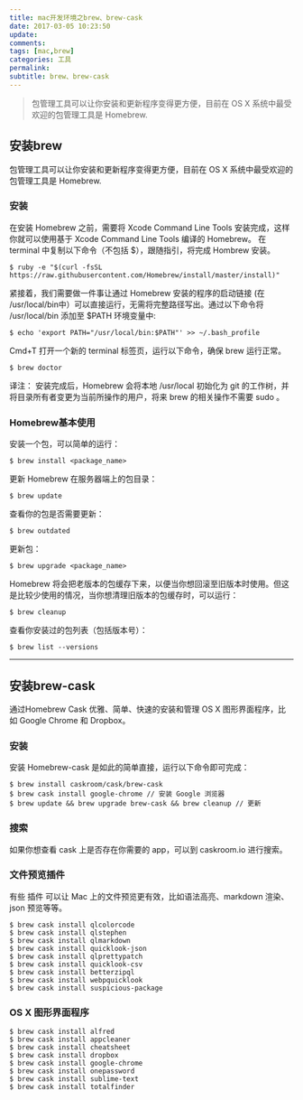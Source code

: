 ```yaml
---
title: mac开发环境之brew、brew-cask
date: 2017-03-05 10:23:50
update:
comments:
tags: [mac,brew]
categories: 工具
permalink:
subtitle: brew、brew-cask
---
```

>包管理工具可以让你安装和更新程序变得更方便，目前在 OS X 系统中最受欢迎的包管理工具是 Homebrew.
<!--more-->

## 安装brew
包管理工具可以让你安装和更新程序变得更方便，目前在 OS X 系统中最受欢迎的包管理工具是 Homebrew.
### 安装
在安装 Homebrew 之前，需要将 Xcode Command Line Tools 安装完成，这样你就可以使用基于 Xcode Command Line Tools 编译的 Homebrew。
在 terminal 中复制以下命令（不包括 $），跟随指引，将完成 Hombrew 安装。
```
$ ruby -e "$(curl -fsSL https://raw.githubusercontent.com/Homebrew/install/master/install)"
```
紧接着，我们需要做一件事让通过 Homebrew 安装的程序的启动链接 (在 /usr/local/bin中）可以直接运行，无需将完整路径写出。通过以下命令将 /usr/local/bin 添加至 $PATH 环境变量中:
```
$ echo 'export PATH="/usr/local/bin:$PATH"' >> ~/.bash_profile
```
Cmd+T 打开一个新的 terminal 标签页，运行以下命令，确保 brew 运行正常。
```
$ brew doctor
```
译注：
安装完成后，Homebrew 会将本地 /usr/local 初始化为 git 的工作树，并将目录所有者变更为当前所操作的用户，将来 brew 的相关操作不需要 sudo 。

### Homebrew基本使用
安装一个包，可以简单的运行：
```
$ brew install <package_name>
```
更新 Homebrew 在服务器端上的包目录：
```
$ brew update
```
查看你的包是否需要更新：
```
$ brew outdated
```
更新包：
```
$ brew upgrade <package_name>
```
Homebrew 将会把老版本的包缓存下来，以便当你想回滚至旧版本时使用。但这是比较少使用的情况，当你想清理旧版本的包缓存时，可以运行：
```
$ brew cleanup
```
查看你安装过的包列表（包括版本号）：
```
$ brew list --versions
```

---

## 安装brew-cask
通过Homebrew Cask 优雅、简单、快速的安装和管理 OS X 图形界面程序，比如 Google Chrome 和 Dropbox。
### 安装
安装 Homebrew-cask 是如此的简单直接，运行以下命令即可完成：
```
$ brew install caskroom/cask/brew-cask
$ brew cask install google-chrome // 安装 Google 浏览器
$ brew update && brew upgrade brew-cask && brew cleanup // 更新
```
### 搜索
如果你想查看 cask 上是否存在你需要的 app，可以到 caskroom.io 进行搜索。
### 文件预览插件
有些 插件 可以让 Mac 上的文件预览更有效，比如语法高亮、markdown 渲染、json 预览等等。
```
$ brew cask install qlcolorcode
$ brew cask install qlstephen
$ brew cask install qlmarkdown
$ brew cask install quicklook-json
$ brew cask install qlprettypatch
$ brew cask install quicklook-csv
$ brew cask install betterzipql
$ brew cask install webpquicklook
$ brew cask install suspicious-package
```
### OS X 图形界面程序
```
$ brew cask install alfred
$ brew cask install appcleaner
$ brew cask install cheatsheet
$ brew cask install dropbox
$ brew cask install google-chrome
$ brew cask install onepassword
$ brew cask install sublime-text
$ brew cask install totalfinder